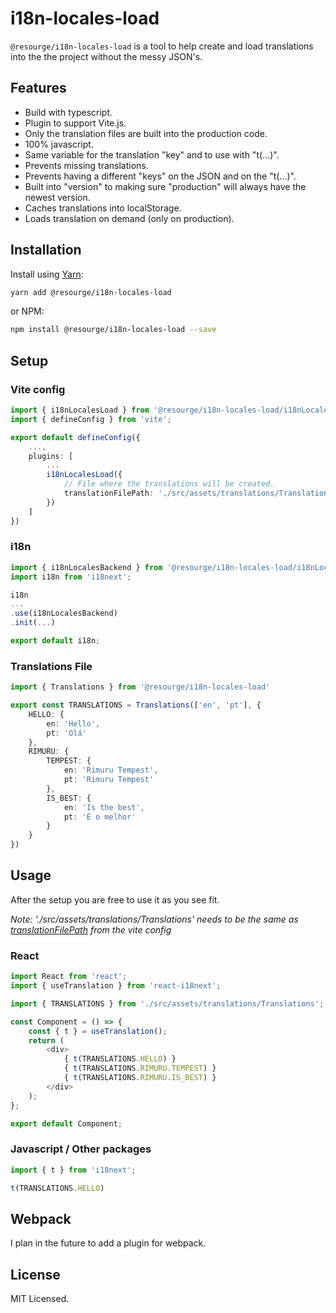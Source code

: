 # i18n-locales-load

`@resourge/i18n-locales-load` is a tool to help create and load translations into the the project without the messy JSON's.


## Features

- Build with typescript.
- Plugin to support Vite.js.
- Only the translation files are built into the production code.
- 100% javascript.
- Same variable for the translation "key" and to use with "t(...)".
- Prevents missing translations.
- Prevents having a different "keys" on the JSON and on the "t(...)".
- Built into "version" to making sure "production" will always have the newest version.
- Caches translations into localStorage.
- Loads translation on demand (only on production).

## Installation

Install using [Yarn](https://yarnpkg.com):

```sh
yarn add @resourge/i18n-locales-load
```

or NPM:

```sh
npm install @resourge/i18n-locales-load --save
```

## Setup

### Vite config

```Typescript
import { i18nLocalesLoad } from '@resourge/i18n-locales-load/i18nLocalesLoad'
import { defineConfig } from 'vite';

export default defineConfig({
	...,
	plugins: [
		...
		i18nLocalesLoad({
			// File where the translations will be created.
			translationFilePath: './src/assets/translations/Translations.ts'
		})
	]
})
```

### i18n

```Typescript
import { i18nLocalesBackend } from '@resourge/i18n-locales-load/i18nLocalesBackend';
import i18n from 'i18next';

i18n
...
.use(i18nLocalesBackend) 
.init(...)

export default i18n;

```
### Translations File

```Typescript
import { Translations } from '@resourge/i18n-locales-load'

export const TRANSLATIONS = Translations(['en', 'pt'], {
	HELLO: {
		en: 'Hello',
		pt: 'Olá'
	},
	RIMURU: {
		TEMPEST: {
			en: 'Rimuru Tempest',
			pt: 'Rimuru Tempest'
		},
		IS_BEST: {
			en: 'Is the best',
			pt: 'É o melhor'
		}
	}
})
```

## Usage

After the setup you are free to use it as you see fit.

_Note: './src/assets/translations/Translations' needs to be the same as [translationFilePath](###viteConfig) from the vite config_
### React
```Typescript
import React from 'react';
import { useTranslation } from 'react-i18next';

import { TRANSLATIONS } from './src/assets/translations/Translations';

const Component = () => {
	const { t } = useTranslation();
	return (
		<div>
			{ t(TRANSLATIONS.HELLO) }
			{ t(TRANSLATIONS.RIMURU.TEMPEST) }
			{ t(TRANSLATIONS.RIMURU.IS_BEST) }
		</div>
	);
};

export default Component;
```

### Javascript / Other packages
```Typescript
import { t } from 'i18next';

t(TRANSLATIONS.HELLO)
```

## Webpack

I plan in the future to add a plugin for webpack.

## License

MIT Licensed.